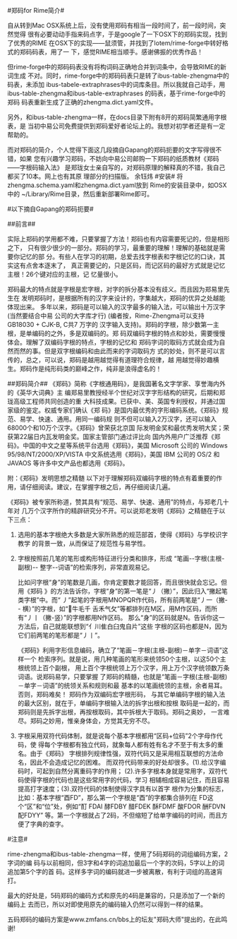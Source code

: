 #郑码for Rime简介#

自从转到Mac OSX系统上后，没有使用郑码有相当一段时间了，前一段时间，突然觉得
很有必要动动手指来码点字，于是google了一下OSX下的郑码实现，找到了优秀的RIME
在OSX下的实现——鼠须管，并找到了lotem/rime-forge中转好格式的郑码码表，用了一
下，感觉RIME相当顺手。感谢佛振的优秀作品！

但rime-forge中的郑码码表没有将构词码正确地合并到词条中，会导致RIME的新词生成
不对。同时，rime-forge中的郑码码表只是转了ibus-table-zhengma中的码表，未添加
ibus-tabele-extraphrases中的词库条目。所以我就自己动手，用
 ibus-table-zhengma和ibus-table-extraphrases 的码表，基于rime-forge中的郑码
码表重新生成了正确的zhengma.dict.yaml文件。

另外，和ibus-table-zhengma一样，在docs目录下附有8开的郑码简繁通用字根表，是
当初中易公司免费提供到郑码爱好者论坛上的。我想对初学者还是有一定帮助的。

而对郑码的简介，个人觉得下面这几段摘自Gapang的郑码扼要的文字写得很不错，如果
您有兴趣学习郑码，不妨向中易公司邮购一下郑码的纸质教材《郑码——字根码输入法》
是郑珑女士亲自写的，对郑码原理的解释真的不错，我自己都买了10本。网上也有其原
理部分的扫描版。
                                          余钰炜
#安装#
将zhengma.schema.yaml和zhengma.dict.yaml放到 Rime的安装目录中，如OSX中的
~/Library/Rime目录，然后重新部署Rime即可。


#以下摘自Gapang的郑码扼要#

##前言##

实际上郑码的学用都不难，只要掌握了方法！郑码也有内容需要死记的，但是相形之下，
只有很少很少的一部分。郑码的学习，最重要的理解！理解的基础就是需要你记忆的部
分。有些人在学习的初期，总爱去找字根表和字根记忆的口诀，其实这有点舍本逐末了，
真正需要记的，只是区码，而记区码的最好方式就是记忆主根！26个键对应的主根，记
忆量很小。

郑码最大的特点就是字根是宏字根，对字的拆分基本没有歧义。而且因为郑易里先生在
发明郑码时，是根据所有的汉字来设计的，字集越大，郑码的优异之处越能体现出来。
多年以来，郑码是可以输入的汉字最多的输入法，可以输出十万汉字 (当然要结合中易
公司的大字库才行) (编者按，Rime-Zhengma可以支持 GB18030 + CJK-B, C共7 万字的
汉字输入支持)。郑码的字根，除少数第一主根，是单编码的之外，多是双编码的。郑
码双编码字根的特点和妙处，需要慢慢体会。理解了双编码字根的特点，字根的记忆和
郑码字词的取码方式就会成为自然而然的事。但是双字根编码和由此而来的字词取码方
式的妙处，则不是可以言传的，总之，可以说，郑码是越用越觉得有道理符合规律，越
用越觉得妙趣横生。郑码作是纯形码类的巅峰之作，纯非是浪得虚名的！

##郑码简介##
《郑码》简称《字根通用码》，是我国著名文字学家、享誉海内外的《英华大词典》主
编郑易里教授经半个世纪对汉字字形结构的研究，后期和郑珑高级工程师共同创造的重
大科技成果。已获中、美、英国专利授权，并通过国家级的鉴定。权威专家们确认《郑
码》是国内最优秀的字形编码系统。《郑码》规范、易学、快速、通用。用同一编码规
则不但可以输入2万汉字，还可以输入 68000个和10万个汉字。《郑码》曾荣获北京国
际发明金奖和最优秀发明大奖；荣获第22届日内瓦发明金奖。国家主管部门通过评比向
国内外用户广泛推荐《郑码》。中国的中文之星等系统平台选用《郑码》，美国
 Microsoft 公司的 Windows 95/98/NT/2000/XP/VISTA 中文系统选用《郑码》，美国
 IBM 公司的 OS/2 和 JAVAOS 等许多中文产品也都选用《郑码》。
 
附：《郑码》发明思想之精髄 以下对于理解郑码双编码字根的特点有着重要的作
用，请仔细阅读。建议，在掌握字根之后，再仔细阅读几遍。

《郑码》被专家所称道，赞其具有“规范、易学、快速、通用”的特点，与郑老几十年对
几万个汉字所作的精辟研究分不开。可以说郑老发明《郑码》之精髄在于以下三点： 

1.  选用的基本字根绝大多数是大家所熟悉的规范部首，使得《郑码》与学校识字教学
    的背景一致，从而保证了规范性与易学性。

2.  字根按照前几笔的笔形或构形特征进行分类和排序，形成 “笔画--字根(主根-副根)--
    整字--词语”的检索序列，非常直观易记。

    比如问字根“身”的笔数是几画，你肯定要数才能回答，而且很快就会忘记。但用《郑码
    》的方法告诉你，字根“身”的第一笔是“丿（撇）”，因此归入“撇起笔类字根”中。而“
    丿”起笔的字根用MNOPQR作代码，所有前两笔是“丿一（撇-- 横）”的字根，如“牛毛千
    舌禾气攵”等都排列在M区，用M作区码，而所有“丿丨（撇-竖）”的字根都用N作区码。
    那么“身”的区码就是N。告诉你这一方法后，自己就能联想到“亻川隹白臼鬼自片”这些
    字根的区码也都是N，因为它们前两笔的笔形都是“丿丨”。

    《郑码》利用字形信息编码，确立了“笔画－字根(主根-副根)－单字－词语”这样一个
    检索序列。就是说，用几种笔画的笔形来统领50个主根，以这50个主根统领上百个副根，
    用上百个字根统领上万个汉字，用上万个汉字统领数万条词语。说郑码易学，只要掌握
    了郑码的精髓，也就是“笔画－字根(主根-副根) －单字－词语”的统领关系和规则和最
    基本的以笔画统领的主根，余者易耳。否则，郑码难矣！ 郑码作为双编码宏字根形码，
    与其它单编码字根的输入法的最大区别，就在于，单编码字根输入法的拆字出根和按根
    取码是一起的，而郑码则是先拆字出根，再按根取码，其中拆根大于取码。郑码之奥妙，
    一言难尽。郑码之妙用，惟亲身体会，方觉其无穷不尽。

3.  字根采用双符代码体制，就是说每个基本字根都用“区码+位码”2个字母作代码，使
    得每个字根都有独立代码，就象每人都有姓有名才不至于有太多的重名。由于《郑码》
    字根排列规律性强，双符代码又是采用相互联想的方法命名，因此不会造成记忆的困难。
    而双符代码带来的好处却很多。(1).给汉字编码时，可起到自然分离重码字的作用；
    (2).许多字根本身就是常用字，双符代码使得字根的代码也是这些常用字的代码，学习
    相辅相成容易记住，而且容易提高打字速度；(3).双符代码的体制使得汉字具有以首字
    根作为分集的标志，比如：基本字根“酉FD”，那么第一个字根是“酉”的字都集合排列在
    FD这个“区”和“位”处，例如“酊 FDAI 酵FDBY 醋FDEK 酥FDMF 酸FDOR 酬FDVN 配FDYY”
    等。第一个字根就占了2码，不但缩短了给单字编码的时间，而且方便了字典的查字。

#注意#

rime-zhengma和ibus-table-zhengma一样，使用了5码郑码的词组编码方案，2字词的编
码与以前相同，但3字和4字的词追加最后一个字的次码，5字以上的词追加第5个字的首
码。这样多字词的编码就进一步被离散，有利于词组的高速肓打。

最大的好处是，5码郑码的编码方式和原先的4码是兼容的，只是添加了一个新的编码上
去而已，所以对即使用原先的编码输入仍然可以得到一样的结果。

五码郑码的编码方案是www.zmfans.cn/bbs上的坛友"郑码大师"提出的，在此鸣谢!
